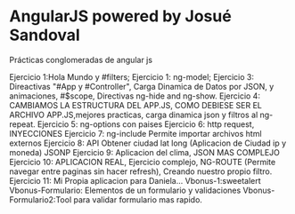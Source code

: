 # AngularJS powered by Josué Sandoval
Prácticas conglomeradas de angular js

Ejercicio 1:Hola Mundo y #filters;
Ejercicio 1: ng-model;
Ejercicio 3: Direactivas "#App y #Controller", Carga Dinamica de Datos por JSON, y animaciones, #$scope, Directivas ng-hide and ng-show.
Ejercicio 4: CAMBIAMOS LA ESTRUCTURA DEL APP.JS, COMO DEBIESE SER EL ARCHIVO APP.JS,mejores practicas, carga dinamica json y filtros al ng-repeat.
Ejercicio 5: ng-options con paises
Ejercicio 6: http request, INYECCIONES
Ejercicio 7: ng-include Permite importar archivos html externos
Ejercicio 8: API Obtener ciudad lat long (Aplicacion de Ciudad ip y moneda) JSONP
Ejercicio 9: Aplicacion del clima, JSON MAS COMPLEJO
Ejercicio 10: APLICACION REAL, Ejercicio complejo, NG-ROUTE (Permite navegar entre paginas sin hacer refresh),  Creando nuestro propio filtro.
Ejercicio 11: Mi Propia aplicacion para Daniela...
Vbonus-1:sweetalert
Vbonus-Formulario: Elementos de un formulario y validaciones
Vbonus-Formulario2:Tool para validar formulario mas rapido.
